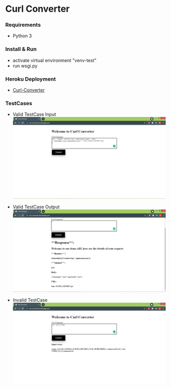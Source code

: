 # Curl Converter

### Requirements
- Python 3

### Install & Run
- activate virtual environment "venv-test"
- run wsgi.py

### Heroku Deployment
- [Curl-Converter](https://curl-converter.herokuapp.com/)

### TestCases
- Valid TestCase Input
![alt text](https://github.com/AbdullahZezoo/Curl-Converter/blob/main/test/pass_input.PNG)

- Valid TestCase Output
![alt text](https://github.com/AbdullahZezoo/Curl-Converter/blob/main/test/pass_output.PNG)

- Invalid TestCase
![alt text](https://github.com/AbdullahZezoo/Curl-Converter/blob/main/test/error.PNG)
